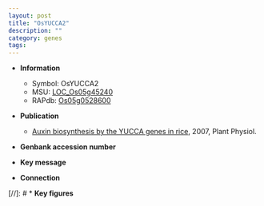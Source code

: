 ```yaml
---
layout: post
title: "OsYUCCA2"
description: ""
category: genes
tags: 
---
```


* **Information**  
    + Symbol: OsYUCCA2  
    + MSU: [LOC_Os05g45240](http://rice.plantbiology.msu.edu/cgi-bin/ORF_infopage.cgi?orf=LOC_Os05g45240)  
    + RAPdb: [Os05g0528600](http://rapdb.dna.affrc.go.jp/viewer/gbrowse_details/irgsp1?name=Os05g0528600)  

* **Publication**  
    + [Auxin biosynthesis by the YUCCA genes in rice](http://www.ncbi.nlm.nih.gov/pubmed?term=Auxin+biosynthesis+by+the+YUCCA+genes+in+rice%5BTitle%5D), 2007, Plant Physiol.

* **Genbank accession number**  

* **Key message**  

* **Connection**  

[//]: # * **Key figures**  


